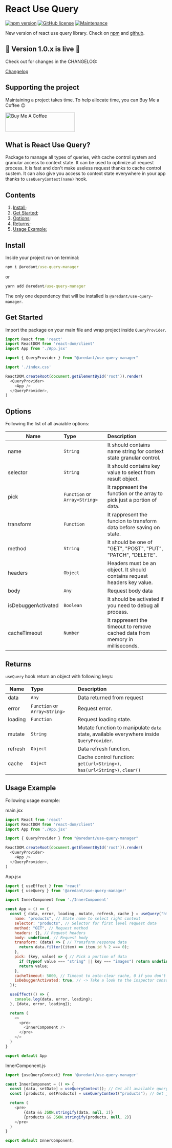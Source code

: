 # React Use Query

[![npm version](https://badge.fury.io/js/@aredant%2Fuse-query-manager.svg)](https://badge.fury.io/js/@aredant%2Fuse-query-manager) [![GitHub license](https://img.shields.io/github/license/Naereen/StrapDown.js.svg)](https://github.com/alexdant91/react-use-query/tree/master/LICENSE) [![Maintenance](https://img.shields.io/badge/Maintained%3F-yes-green.svg)](https://github.com/alexdant91/async-storage-adapter/graphs/commit-activity)

New version of react use query library. Check on [npm](https://www.npmjs.com/package/@aredant/use-query-manager) and [github](https://github.com/alexdant91/react-use-query).

## 🎉 Version 1.0.x is live 🎉

Check out for changes in the CHANGELOG:

[Changelog](https://github.com/alexdant91/react-use-query/blob/master/CHANGELOG.md)

## Supporting the project

Maintaining a project takes time. To help allocate time, you can Buy Me a Coffee 😉

<a href="https://www.buymeacoffee.com/alexdant91" target="_blank"><img src="https://cdn.buymeacoffee.com/buttons/v2/default-yellow.png" alt="Buy Me A Coffee" style="height: 60px !important;width: 217px !important;" ></a>
<!-- [![Buy Me A Coffee](https://cdn.buymeacoffee.com/buttons/v2/default-yellow.png)](https://www.buymeacoffee.com/alexdant91){:target="_blank"} -->

## What is React Use Query?

Package to manage all types of queries, with cache control system and granular access to context state. It can be used to optimize all request process. It is fast and don't make useless request thanks to cache control sustem. It can also give  you access to context state everywhere in your app thanks to `useQueryContext(name)` hook.

## Contents

1. [Install](#install);
2. [Get Started](#get-started);
3. [Options](#options);
4. [Returns](#returns);
5. [Usage Example](#usage-example);

## Install

Inside your project run on terminal:

```cmd
npm i @aredant/use-query-manager
```

or

```cmd
yarn add @aredant/use-query-manager
```

The only one dependency that will be installed is `@aredant/use-query-manager`.

## Get Started

Import the package on your main file and wrap project inside `QueryProvider`.

```js
import React from 'react'
import ReactDOM from 'react-dom/client'
import App from './App.jsx'

import { QueryProvider } from "@aredant/use-query-manager"

import './index.css'

ReactDOM.createRoot(document.getElementById('root')).render(
  <QueryProvider>
    <App />
  </QueryProvider>,
)
```

## Options

Following the list of all avaiable options:

| Name                | Type                           | Description                                                                  |
|---------------------|:-------------------------------|:-----------------------------------------------------------------------------|
| name                | `String`                       | It should contains name string for context state granular control.           |
| selector            | `String`                       | It should contains key value to select from result object.                   |
| pick                | `Function` or `Array<String>`  | It rappresent the function or the array to pick just a portion of data.      |
| transform           | `Function`                     | It rappresent the funcion to transform data before saving on state.          |
| method              | `String`                       | It should be one of "GET", "POST", "PUT", "PATCH", "DELETE".                 |
| headers             | `Object`                       | Headers must be an object. It should contains request headers key value.     |
| body                | `Any`                          | Request body data                                                            |
| isDebuggerActivated | `Boolean`                      | It should be activated if you need to debug all process.                     |
| cacheTimeout        | `Number`                       | It rappresent the timeout to remove cached data from memory in milliseconds. |

## Returns

`useQuery` hook return an object with following keys:

| Name      | Type                           | Description                                                                              |
|-----------|:-------------------------------|:-----------------------------------------------------------------------------------------|
| data      | `Any`                          | Data returned from request                                                               |
| error     | `Function` or `Array<String>`  | Request error.                                                                           |
| loading   | `Function`                     | Request loading state.                                                                   |
| mutate    | `String`                       | Mutate function to manipulate `data` state, available everywhere inside `QueryProvider`. |
| refresh   | `Object`                       | Data refresh function.                                                                   |
| cache     | `Object`                       | Cache control function: `get(url<String>)`, `has(url<String>)`, `clear()`                |

## Usage Example

Following usage example:

main.jsx

```js
import React from 'react'
import ReactDOM from 'react-dom/client'
import App from './App.jsx'

import { QueryProvider } from "@aredant/use-query-manager"

ReactDOM.createRoot(document.getElementById('root')).render(
  <QueryProvider>
    <App />
  </QueryProvider>,
)
```

App.jsx

```js
import { useEffect } from 'react'
import { useQuery } from '@aredant/use-query-manager'

import InnerComponent from './InnerComponent'

const App = () => {
  const { data, error, loading, mutate, refresh, cache } = useQuery("https://dummyjson.com/products", {
    name: "products", // State name to select right context
    selector: "products", // Selector for first level request data
    method: "GET", // Request method
    headers: {}, // Request headers
    body: undefined, // Request body
    transform: (data) => { // Transform response data
      return data.filter((item) => item.id % 2 === 0);
    },
    pick: (key, value) => { // Pick a portion of data
      if (typeof value === "string" || key === "images") return undefined;
      return value;
    },
    cacheTimeout: 5000, // Timeout to auto-clear cache, 0 if you don't want to auto-clear cache
    isDebuggerActivated: true, // -> Take a look to the inspector console 
  });

  useEffect(() => {
    console.log(data, error, loading);
  }, [data, error, loading]);

  return (
    <>
      <pre>
        <InnerComponent />
      </pre>
    </>
  )
}

export default App
```

InnerComponent.js

```js
import {useQueryContext} from '@aredant/use-query-manager'

const InnerComponent = () => {
  const [data, setDate] = useQueryContext(); // Get all available query data
  const [products, setProducts] = useQueryContext("products"); // Get just a portion of data by name

  return (
    <pre>
        {data && JSON.stringify(data, null, 2)}
        {products && JSON.stringify(products, null, 2)}
    </pre>
  )
}

export default InnerComponent;
```
